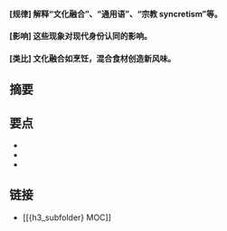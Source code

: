 #### [规律] 解释“文化融合”、“通用语”、“宗教 syncretism”等。


#### [影响] 这些现象对现代身份认同的影响。


#### [类比] 文化融合如烹饪，混合食材创造新风味。


## 摘要


## 要点

- 
- 
- 

## 链接

- [[{h3_subfolder} MOC]]
